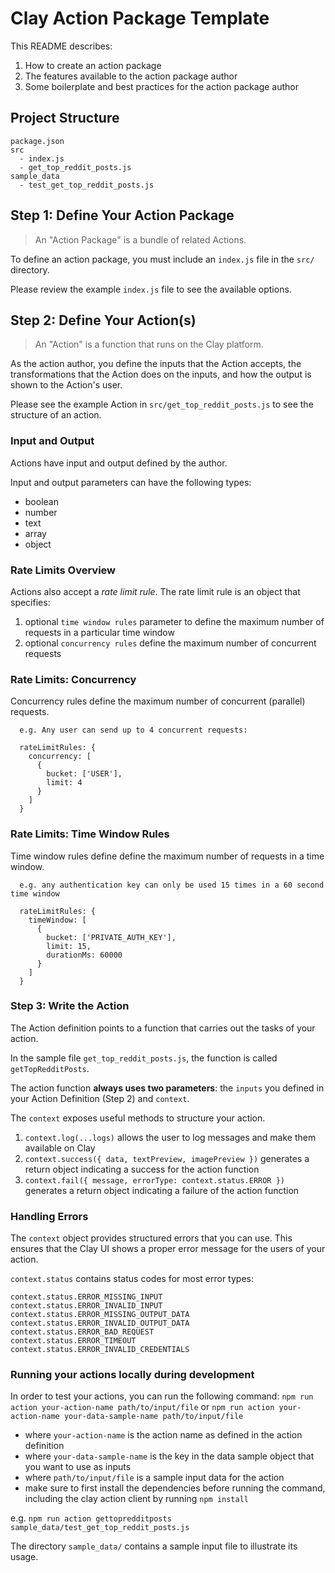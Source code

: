 # Clay Action Package Template 

This README describes:
1. How to create an action package
2. The features available to the action package author
3. Some boilerplate and best practices for the action package author

## Project Structure

```
package.json
src
  - index.js
  - get_top_reddit_posts.js
sample_data
  - test_get_top_reddit_posts.js
```

## Step 1: Define Your Action Package

> An "Action Package" is a bundle of related Actions.

To define an action package, you must include an `index.js` file in the `src/` directory.

Please review the example `index.js` file to see the available options.

## Step 2: Define Your Action(s)

> An "Action" is a function that runs on the Clay platform.

As the action author, you define the inputs that the Action accepts, the transformations that the Action does on the inputs, and how the output is shown to the Action's user.

Please see the example Action in `src/get_top_reddit_posts.js` to see the structure of an action.

### Input and Output
Actions have input and output defined by the author.

Input and output parameters can have the following types:
  - boolean
  - number
  - text
  - array
  - object


### Rate Limits Overview

Actions also accept a *rate limit rule*. The rate limit rule is an object that specifies:
1. optional `time window rules` parameter to define the maximum number of requests in a particular time window
2. optional `concurrency rules` define the maximum number of concurrent requests


### Rate Limits: Concurrency
Concurrency rules define the maximum number of concurrent (parallel) requests.

```
  e.g. Any user can send up to 4 concurrent requests:

  rateLimitRules: {
    concurrency: [
      {
        bucket: ['USER'],
        limit: 4
      }
    ]
  }
```

### Rate Limits: Time Window Rules
Time window rules define define the maximum number of requests in a time window.
```
  e.g. any authentication key can only be used 15 times in a 60 second time window

  rateLimitRules: {
    timeWindow: [
      {
        bucket: ['PRIVATE_AUTH_KEY'],
        limit: 15,
        durationMs: 60000
      }
    ]
  }
```

### Step 3: Write the Action

The Action definition points to a function that carries out the tasks of your action.

In the sample file `get_top_reddit_posts.js`, the function is called `getTopRedditPosts`.

The action function **always uses two parameters**: the `inputs` you defined in your Action Definition (Step 2) and `context`.

The `context` exposes useful methods to structure your action.

1. `context.log(...logs)` allows the user to log messages and make them available on Clay
2. `context.success({ data, textPreview, imagePreview })` generates a return object indicating a success for the action function
3. `context.fail({ message, errorType: context.status.ERROR })` generates a return object indicating a failure of the action function

### Handling Errors

The `context` object provides structured errors that you can use. This ensures that the Clay UI shows a proper error message for the users of your action.

`context.status` contains status codes for most error types:
```
context.status.ERROR_MISSING_INPUT
context.status.ERROR_INVALID_INPUT
context.status.ERROR_MISSING_OUTPUT_DATA
context.status.ERROR_INVALID_OUTPUT_DATA
context.status.ERROR_BAD_REQUEST
context.status.ERROR_TIMEOUT
context.status.ERROR_INVALID_CREDENTIALS
```


### Running your actions locally during development

In order to test your actions, you can run the following command:
`npm run action your-action-name path/to/input/file`
or
`npm run action your-action-name your-data-sample-name path/to/input/file`

- where `your-action-name` is the action name as defined in the action definition
- where `your-data-sample-name` is the key in the data sample object that you want to use as inputs
- where `path/to/input/file` is a sample input data for the action
- make sure to first install the dependencies before running the command, including the clay action client by running `npm install`

e.g. `npm run action gettopredditposts sample_data/test_get_top_reddit_posts.js`

The directory `sample_data/` contains a sample input file to illustrate its usage.
